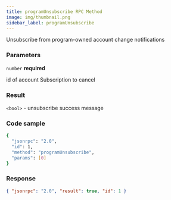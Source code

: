 ```yaml
---
title: programUnsubscribe RPC Method
image: img/thumbnail.png
sidebar_label: programUnsubscribe
---
```

Unsubscribe from program-owned account change notifications

### Parameters

`number` **required**

id of account Subscription to cancel

### Result

`<bool>` - unsubscribe success message

### Code sample

```sh
{
  "jsonrpc": "2.0",
  "id": 1,
  "method": "programUnsubscribe",
  "params": [0]
}
```


### Response

```json
{ "jsonrpc": "2.0", "result": true, "id": 1 }
```
